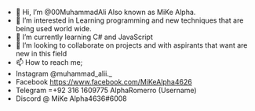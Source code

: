 - 👋 Hi, I’m @00MuhammadAli Also known as MiKe Alpha.
- 👀 I’m interested in Learning programming and new techniques that are being used world wide.
- 🌱 I’m currently learning C# and JavaScript
- 💞️ I’m looking to collaborate on projects and with aspirants that want are new in this field
- 📫 How to reach me;
- Instagram @muhammad_alii._
- Facebook  https://www.facebook.com/MiKeAlpha4626
- Telegram  =+92 316 1609775 AlphaRomerro (Username)
- Discord   @ MiKe Alpha4636#6008

<!---
00MuhammadAli/00MuhammadAli is a ✨ special ✨ repository because its `README.md` (this file) appears on your GitHub profile.
You can click the Preview link to take a look at your changes.
--->
